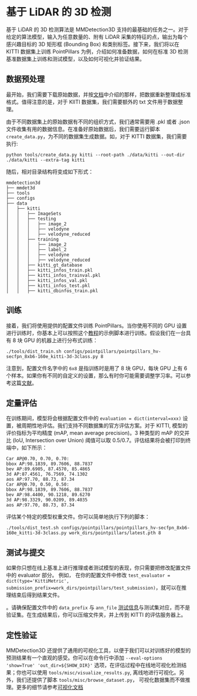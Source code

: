 # 基于 LiDAR 的 3D 检测

基于 LiDAR 的 3D 检测算法是 MMDetection3D 支持的最基础的任务之一。对于给定的算法模型，输入为任意数量的、附有 LiDAR 采集的特征的点，输出为每个感兴趣目标的 3D 矩形框 (Bounding Box) 和类别标签。接下来，我们将以在 KITTI 数据集上训练 PointPillars 为例，介绍如何准备数据，如何在标准 3D 检测基准数据集上训练和测试模型，以及如何可视化并验证结果。

## 数据预处理

最开始，我们需要下载原始数据，并按[文档](https://mmdetection3d.readthedocs.io/zh_CN/latest/data_preparation.html)中介绍的那样，把数据重新整理成标准格式。值得注意的是，对于 KIITI 数据集，我们需要额外的 txt 文件用于数据整理。

由于不同数据集上的原始数据有不同的组织方式，我们通常需要用 .pkl 或者 .json 文件收集有用的数据信息。在准备好原始数据后，我们需要运行脚本 `create_data.py`，为不同的数据集生成数据。如，对于 KITTI 数据集，我们需要执行:

```
python tools/create_data.py kitti --root-path ./data/kitti --out-dir ./data/kitti --extra-tag kitti
```

随后，相对目录结构将变成如下形式：

```
mmdetection3d
├── mmdet3d
├── tools
├── configs
├── data
│   ├── kitti
│   │   ├── ImageSets
│   │   ├── testing
│   │   │   ├── image_2
│   │   │   ├── velodyne
│   │   │   ├── velodyne_reduced
│   │   ├── training
│   │   │   ├── image_2
│   │   │   ├── label_2
│   │   │   ├── velodyne
│   │   │   ├── velodyne_reduced
│   │   ├── kitti_gt_database
│   │   ├── kitti_infos_train.pkl
│   │   ├── kitti_infos_trainval.pkl
│   │   ├── kitti_infos_val.pkl
│   │   ├── kitti_infos_test.pkl
│   │   ├── kitti_dbinfos_train.pkl
```

## 训练

接着，我们将使用提供的配置文件训练 PointPillars。当你使用不同的 GPU 设置进行训练时，你基本上可以按照这个[教程](https://mmdetection3d.readthedocs.io/zh_CN/latest/1_exist_data_model.html)的示例脚本进行训练。假设我们在一台具有 8 块 GPU 的机器上进行分布式训练：

```
./tools/dist_train.sh configs/pointpillars/pointpillars_hv-secfpn_8xb6-160e_kitti-3d-3class.py 8
```

注意到，配置文件名字中的 `6x8` 是指训练时是用了 8 块 GPU，每块 GPU 上有 6 个样本。如果你有不同的自定义的设置，那么有时你可能需要调整学习率。可以参考这篇[文献](https://arxiv.org/abs/1706.02677)。

## 定量评估

在训练期间，模型将会根据配置文件中的 `evaluation = dict(interval=xxx)` 设置，被周期性地评估。我们支持不同数据集的官方评估方案。对于 KITTI, 模型的评价指标为平均精度 (mAP, mean average precision)。3 种类型的 mAP 的交并比 (IoU, Intersection over Union) 阈值可以取 0.5/0.7。评估结果将会被打印到终端中，如下所示：

```
Car AP@0.70, 0.70, 0.70:
bbox AP:98.1839, 89.7606, 88.7837
bev AP:89.6905, 87.4570, 85.4865
3d AP:87.4561, 76.7569, 74.1302
aos AP:97.70, 88.73, 87.34
Car AP@0.70, 0.50, 0.50:
bbox AP:98.1839, 89.7606, 88.7837
bev AP:98.4400, 90.1218, 89.6270
3d AP:98.3329, 90.0209, 89.4035
aos AP:97.70, 88.73, 87.34
```

评估某个特定的模型权重文件。你可以简单地执行下列的脚本：

```
./tools/dist_test.sh configs/pointpillars/pointpillars_hv-secfpn_8xb6-160e_kitti-3d-3class.py work_dirs/pointpillars/latest.pth 8
```

## 测试与提交

如果你只想在线上基准上进行推理或者测试模型的表现，你只需要把修改配置文件中的 evaluator 部分。 例如， 在你的配置文件中修改 `test_evaluator = dict(type='KittiMetric', submission_prefix=work_dirs/pointpillars/test_submission)`，就可以在推理结束后得到结果文件。

。请确保配置文件中的 `data_prefix` 与 `ann_file` [测试信息](https://github.com/open-mmlab/mmdetection3d/blob/master/configs/_base_/datasets/kitti-3d-3class.py#L113)与测试集对应，而不是验证集。在生成结果后，你可以压缩文件夹，并上传到 KITTI 的评估服务器上。

## 定性验证

MMDetection3D 还提供了通用的可视化工具，以便于我们可以对训练好的模型的预测结果有一个直观的感受。你可以在命令行中添加 `--eval-options 'show=True' 'out_dir=${SHOW_DIR}'` 选项，在评估过程中在线地可视化检测结果；你也可以使用 `tools/misc/visualize_results.py`, 离线地进行可视化。另外，我们还提供了脚本 `tools/misc/browse_dataset.py`， 可视化数据集而不做推理。更多的细节请参考[可视化文档](https://mmdetection3d.readthedocs.io/zh_CN/latest/useful_tools.html#id2)
